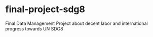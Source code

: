 # final-project-sdg8
Final Data Management Project about decent labor and international progress towards UN SDG8

